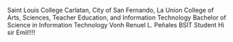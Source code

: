 Saint Louis College
Carlatan, City of San Fernando, La Union
College of Arts, Sciences, Teacher Education, and Information Technology
Bachelor of Science in Information Technology
Vonh Renuel L. Peñales
BSIT Student
Hi sir Emil!!!!